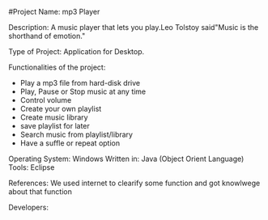 #Project Name: mp3 Player

Description: A music player that lets you play.Leo Tolstoy said"Music is the shorthand of emotion." 

Type of Project: Application for Desktop.

Functionalities of the project:
* Play a mp3 file from hard-disk drive
* Play, Pause or Stop music at any time
* Control volume
* Create your own playlist
* Create music library
* save playlist for later
* Search music from playlist/library
* Have a suffle or repeat option

Operating System: Windows
Written in: Java (Object Orient Language)
Tools: Eclipse

References: We used internet to clearify some function and got knowlwege about that function

Developers:




